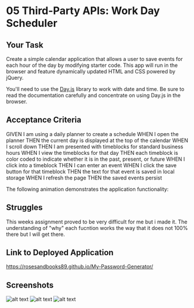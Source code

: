 # 05 Third-Party APIs: Work Day Scheduler

## Your Task

Create a simple calendar application that allows a user to save events for each hour of the day by modifying starter code. This app will run in the browser and feature dynamically updated HTML and CSS powered by jQuery.

You'll need to use the [Day.js](https://day.js.org/en/) library to work with date and time. Be sure to read the documentation carefully and concentrate on using Day.js in the browser.

## Acceptance Criteria

GIVEN I am using a daily planner to create a schedule
WHEN I open the planner
THEN the current day is displayed at the top of the calendar
WHEN I scroll down
THEN I am presented with timeblocks for standard business hours
WHEN I view the timeblocks for that day
THEN each timeblock is color coded to indicate whether it is in the past, present, or future
WHEN I click into a timeblock
THEN I can enter an event
WHEN I click the save button for that timeblock
THEN the text for that event is saved in local storage
WHEN I refresh the page
THEN the saved events persist

The following animation demonstrates the application functionality:


## Struggles
This weeks assignment proved to be very difficult for me but i made it. The understanding of "why" each fucntion works the way that it does not 100% there but I will get there.  

## Link to Deployed Application

https://rosesandbooks89.github.io/My-Password-Generator/

## Screenshots
![alt text](./assets/images/img1.png)
![alt text](./assets/images/img2.png)
![alt text](./assets/images/img3.png)